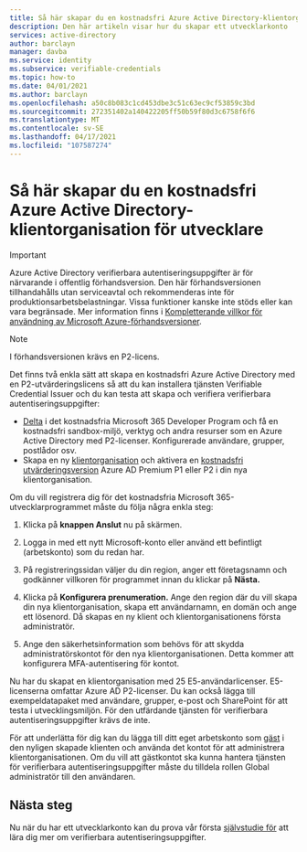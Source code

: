 ```yaml
---
title: Så här skapar du en kostnadsfri Azure Active Directory-klientorganisation för utvecklare
description: Den här artikeln visar hur du skapar ett utvecklarkonto
services: active-directory
author: barclayn
manager: davba
ms.service: identity
ms.subservice: verifiable-credentials
ms.topic: how-to
ms.date: 04/01/2021
ms.author: barclayn
ms.openlocfilehash: a50c8b083c1cd453dbe3c51c63ec9cf53859c3bd
ms.sourcegitcommit: 272351402a140422205ff50b59f80d3c6758f6f6
ms.translationtype: MT
ms.contentlocale: sv-SE
ms.lasthandoff: 04/17/2021
ms.locfileid: "107587274"
---
```

# <a name="how-to-create-a-free-azure-active-directory-developer-tenant"></a>Så här skapar du en kostnadsfri Azure Active Directory-klientorganisation för utvecklare

> [!IMPORTANT]
> Azure Active Directory verifierbara autentiseringsuppgifter är för närvarande i offentlig förhandsversion.
> Den här förhandsversionen tillhandahålls utan serviceavtal och rekommenderas inte för produktionsarbetsbelastningar. Vissa funktioner kanske inte stöds eller kan vara begränsade. Mer information finns i [Kompletterande villkor för användning av Microsoft Azure-förhandsversioner](https://azure.microsoft.com/support/legal/preview-supplemental-terms/).

> [!NOTE]
> I förhandsversionen krävs en P2-licens. 

Det finns två enkla sätt att skapa en kostnadsfri Azure Active Directory med en P2-utvärderingslicens så att du kan installera tjänsten Verifiable Credential Issuer och du kan testa att skapa och verifiera verifierbara autentiseringsuppgifter:

- [Delta](https://aka.ms/o365devprogram) i det kostnadsfria Microsoft 365 Developer Program och få en kostnadsfri sandbox-miljö, verktyg och andra resurser som en Azure Active Directory med P2-licenser. Konfigurerade användare, grupper, postlådor osv.
- Skapa en ny [klientorganisation](https://docs.microsoft.com/azure/active-directory/develop/quickstart-create-new-tenant) och aktivera en [kostnadsfri utvärderingsversion](https://azure.microsoft.com/trial/get-started-active-directory/) Azure AD Premium P1 eller P2 i din nya klientorganisation.

Om du vill registrera dig för det kostnadsfria Microsoft 365-utvecklarprogrammet måste du följa några enkla steg:

1. Klicka på **knappen Anslut** nu på skärmen.

2. Logga in med ett nytt Microsoft-konto eller använd ett befintligt (arbetskonto) som du redan har.

3. På registreringssidan väljer du din region, anger ett företagsnamn och godkänner villkoren för programmet innan du klickar på **Nästa.**

4. Klicka på **Konfigurera prenumeration.** Ange den region där du vill skapa din nya klientorganisation, skapa ett användarnamn, en domän och ange ett lösenord. Då skapas en ny klient och klientorganisationens första administratör.

5. Ange den säkerhetsinformation som behövs för att skydda administratörskontot för den nya klientorganisationen. Detta kommer att konfigurera MFA-autentisering för kontot.


Nu har du skapat en klientorganisation med 25 E5-användarlicenser. E5-licenserna omfattar Azure AD P2-licenser. Du kan också lägga till exempeldatapaket med användare, grupper, e-post och SharePoint för att testa i utvecklingsmiljön. För den utfärdande tjänsten för verifierbara autentiseringsuppgifter krävs de inte.

För att underlätta för dig kan du lägga till ditt eget arbetskonto som [gäst](/azure/active-directory/external-identities/b2b-quickstart-add-guest-users-portal) i den nyligen skapade klienten och använda det kontot för att administrera klientorganisationen. Om du vill att gästkontot ska kunna hantera tjänsten för verifierbara autentiseringsuppgifter måste du tilldela rollen Global administratör till den användaren.

## <a name="next-steps"></a>Nästa steg

Nu när du har ett utvecklarkonto kan du prova vår första [självstudie för](get-started-verifiable-credentials.md) att lära dig mer om verifierbara autentiseringsuppgifter.
